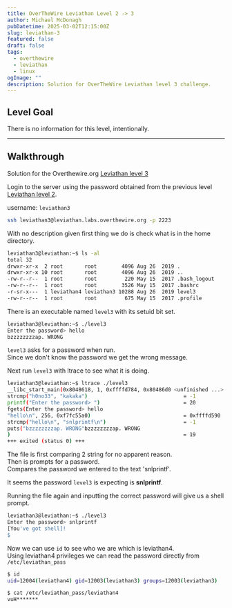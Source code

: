 ```yaml
---
title: OverTheWire Leviathan Level 2 -> 3
author: Michael McDonagh
pubDatetime: 2025-03-02T12:15:00Z
slug: leviathan-3
featured: false
draft: false
tags:
  - overthewire
  - leviathan
  - linux
ogImage: ""
description: Solution for OverTheWire Leviathan level 3 challenge.
---
```


## Level Goal  

There is no information for this level, intentionally.

---

## Walkthrough  

Solution for the Overthewire.org [Leviathan level 3](https://overthewire.org/wargames/leviathan/leviathan3.html)

Login to the server using the password obtained from the previous level [Leviathan level 2](/posts/overthewire/leviathan-2).  

username: `leviathan3`  

```bash
ssh leviathan3@leviathan.labs.overthewire.org -p 2223
```

With no description given first thing we do is check what is in the home directory.

```bash
leviathan3@leviathan:~$ ls -al
total 32
drwxr-xr-x  2 root       root        4096 Aug 26  2019 .
drwxr-xr-x 10 root       root        4096 Aug 26  2019 ..
-rw-r--r--  1 root       root         220 May 15  2017 .bash_logout
-rw-r--r--  1 root       root        3526 May 15  2017 .bashrc
-r-sr-x---  1 leviathan4 leviathan3 10288 Aug 26  2019 level3
-rw-r--r--  1 root       root         675 May 15  2017 .profile
```

There is an executable named `level3` with its setuid bit set.

```bash
leviathan3@leviathan:~$ ./level3 
Enter the password> hello
bzzzzzzzzap. WRONG
```

`level3` asks for a password when run.  
Since we don't know the password we get the wrong message.  

Next run `level3` with ltrace to see what it is doing.

```bash
leviathan3@leviathan:~$ ltrace ./level3 
__libc_start_main(0x8048618, 1, 0xffffd784, 0x80486d0 <unfinished ...>
strcmp("h0no33", "kakaka")                               = -1
printf("Enter the password> ")                           = 20
fgets(Enter the password> hello
"hello\n", 256, 0xf7fc55a0)                              = 0xffffd590
strcmp("hello\n", "snlprintf\n")                         = -1
puts("bzzzzzzzzap. WRONG"bzzzzzzzzap. WRONG
)                                                        = 19
+++ exited (status 0) +++
```

The file is first comparing 2 string for no apparent reason.  
Then is prompts for a password.  
Compares the password we entered to the text 'snlprintf'.  

It seems the password `level3` is expecting is **snlprintf**.

Running the file again and inputting the correct password will give us a shell prompt.

```bash
leviathan3@leviathan:~$ ./level3 
Enter the password> snlprintf                
[You've got shell]!
$
```

Now we can use `id` to see who we are which is leviathan4.  
Using leviathan4 privileges we can read the password directly from `/etc/leviathan_pass`

```bash
$ id
uid=12004(leviathan4) gid=12003(leviathan3) groups=12003(leviathan3)

$ cat /etc/leviathan_pass/leviathan4
vuH*******
```
